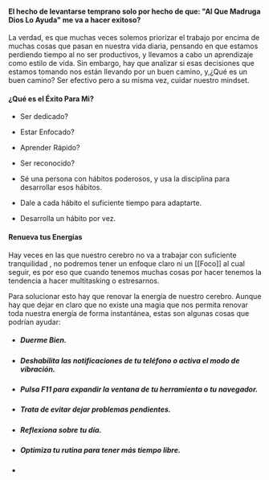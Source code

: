 #### El hecho de levantarse temprano solo por hecho de que: **"Al Que Madruga Dios Lo Ayuda"** me va a hacer exitoso?

La verdad, es que muchas veces solemos priorizar el trabajo por encima de muchas cosas que pasan en nuestra vida diaria, pensando en que estamos perdiendo tiempo al no ser productivos, y llevamos a cabo un aprendizaje como estilo de vida. Sin embargo, hay que analizar si esas decisiones que estamos tomando nos están llevando por un buen camino, y,¿Qué es un buen camino? Ser efectivo pero a su misma vez, cuidar nuestro mindset.

#### ¿Qué es el Éxito Para Mi?

- Ser dedicado?
- Estar Enfocado?
- Aprender Rápido?
- Ser reconocido?

- Sé una persona con hábitos poderosos, y usa la disciplina para desarrollar esos hábitos.
- Dale a cada hábito el suficiente tiempo para adaptarte.
- Desarrolla un hábito por vez.

#### Renueva tus Energías

Hay veces en las que nuestro cerebro no va a trabajar con suficiente tranquilidad , no podremos tener un enfoque claro ni un [[Foco]] al cual seguir, es por eso que cuando tenemos muchas cosas por hacer tenemos la tendencia a hacer multitasking o estresarnos.

Para solucionar esto hay que renovar la energía de nuestro cerebro. Aunque hay que dejar en claro que no existe una magia que nos permita renovar toda nuestra energía de forma instantánea, estas son algunas cosas que podrían ayudar: 

- ##### Duerme Bien.
- ##### Deshabilita las notificaciones de tu teléfono o activa el modo de vibración.
- ##### Pulsa F11 para expandir la ventana de tu herramienta o tu navegador.
- ##### Trata de evitar dejar problemas pendientes.
- ##### Reflexiona sobre tu día.
- ##### Optimiza tu rutina para tener más tiempo libre.
- 

